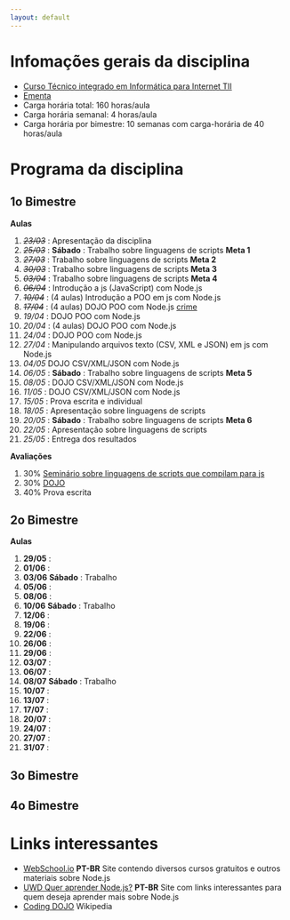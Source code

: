 ```yaml
---
layout: default
---
```


# [](#header-1) Infomações gerais da disciplina

- [Curso Técnico integrado em Informática para Internet TII](http://diatinf.ifrn.edu.br/doku.php?id=cursos:tecnicos:ii:start)
- [Ementa](http://diatinf.ifrn.edu.br/lib/exe/fetch.php?media=cursos:tecnicos:ii:info4_-_programacao_orientada_a_servicos.pdf)
- Carga horária total: 160 horas/aula
- Carga horária semanal: 4 horas/aula
- Carga horária por bimestre: 10 semanas com carga-horária de 40 horas/aula

# [](#header-1) Programa da disciplina

## [](#header-2) 1o Bimestre

**Aulas**

1. ~~_23/03_~~ : Apresentação da disciplina
2. ~~_25/03_~~ : **Sábado** : Trabalho sobre linguagens de scripts __Meta 1__
3. ~~_27/03_~~ : Trabalho sobre linguagens de scripts __Meta 2__
4. ~~_30/03_~~ : Trabalho sobre linguagens de scripts __Meta 3__
5. ~~_03/04_~~ : Trabalho sobre linguagens de scripts __Meta 4__
6. ~~_06/04_~~ : Introdução a js (JavaScript) com Node.js
7. ~~_10/04_~~ : (4 aulas) Introdução a POO em js com Node.js
8. ~~_17/04_~~ : (4 aulas) DOJO POO com Node.js [crime](http://dojopuzzles.com/problemas/exibe/descubra-o-assassino/)
9. _19/04_ : DOJO POO com Node.js
10. _20/04_ : (4 aulas) DOJO POO com Node.js
11. _24/04_ : DOJO POO com Node.js
12. _27/04_ : Manipulando arquivos texto (CSV, XML e JSON) em js com Node.js
13. _04/05_ DOJO CSV/XML/JSON com Node.js
14. _06/05_ : **Sábado** : Trabalho sobre linguagens de scripts __Meta 5__
15. _08/05_ : DOJO CSV/XML/JSON com Node.js
16. _11/05_ : DOJO CSV/XML/JSON com Node.js
17. _15/05_ : Prova escrita e individual
18. _18/05_ : Apresentação sobre linguagens de scripts
19. _20/05_ : **Sábado** : Trabalho sobre linguagens de scripts __Meta 6__
20. _22/05_ : Apresentação sobre linguagens de scripts
21. _25/05_ : Entrega dos resultados

**Avaliações**
1. 30% [Seminário sobre linguagens de scripts que compilam para js](2017.1.1oBim.Trabalho.Linguagens_de_script)
2. 30% [DOJO](2017.dojo)
3. 40% Prova escrita

## [](#header-2) 2o Bimestre

**Aulas**

1. __29/05__ :
2. __01/06__ :
3. __03/06__ **Sábado** : Trabalho
4. __05/06__ :
5. __08/06__ :
6. __10/06__ **Sábado** : Trabalho
7. __12/06__ :
8. __19/06__ :
9. __22/06__ :
10. __26/06__ :
11. __29/06__ :
12. __03/07__ :
13. __06/07__ :
14. __08/07__ **Sábado** : Trabalho
15. __10/07__ :
16. __13/07__ :
17. __17/07__ :
18. __20/07__ :
19. __24/07__ :
20. __27/07__ :
21. __31/07__ :


## [](#header-2) 3o Bimestre



## [](#header-2) 4o Bimestre

# [](#header-1) Links interessantes

- [WebSchool.io](http://webschool.io/) **PT-BR** Site contendo diversos cursos gratuitos e outros materiais sobre Node.js
- [UWD Quer aprender Node.js?](https://udgwebdev.com/quer-aprender-node-js-atualizado/) **PT-BR** Site com links interessantes para quem deseja aprender mais sobre Node.js
- [Coding DOJO](https://pt.wikipedia.org/wiki/Coding_Dojo) Wikipedia
